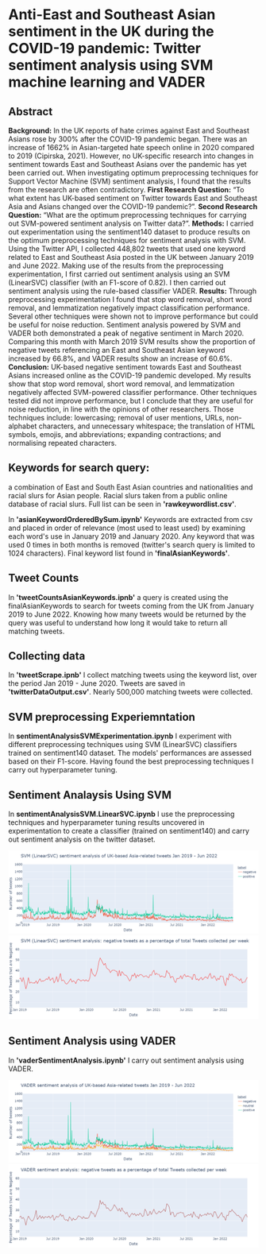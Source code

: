 # Anti-East and Southeast Asian sentiment in the UK during the COVID-19 pandemic: Twitter sentiment analysis using SVM machine learning and VADER

## Abstract

**Background:** In the UK reports of hate crimes against East and Southeast Asians rose by 300% after the COVID-19 pandemic began. There was an increase of 1662% in Asian-targeted hate speech online in 2020 compared to 2019 (Cipirska, 2021). However, no UK-specific research into changes in sentiment towards East and Southeast Asians over the pandemic has yet been carried out. When investigating optimum preprocessing techniques for Support Vector Machine (SVM) sentiment analysis, I found that the results from  the research are often contradictory. 
**First Research Question:** “To what extent has UK-based sentiment on Twitter towards East and Southeast Asia and Asians changed over the COVID-19 pandemic?”. 
**Second Research Question:** “What are the optimum preprocessing techniques for carrying out SVM-powered sentiment analysis on Twitter data?”. 
**Methods:** I carried out experimentation using the sentiment140 dataset to produce results on the optimum preprocessing techniques for sentiment analysis with SVM. Using the Twitter API, I collected 448,802 tweets that used one keyword related to East and Southeast Asia posted in the UK between January 2019 and June 2022. Making use of the results from the preprocessing experimentation, I first carried out sentiment analysis using an SVM (LinearSVC) classifier (with an F1-score of 0.82). I then carried out sentiment analysis using the rule-based classifier VADER. 
**Results:** Through preprocessing experimentation I found that stop word removal, short word removal, and lemmatization negatively impact classification performance. Several other techniques were shown not to improve performance but could be useful for noise reduction. Sentiment analysis powered by SVM and VADER both demonstrated a peak of negative sentiment in March 2020. Comparing this month with March 2019 SVM results show the proportion of negative tweets referencing an East and Southeast Asian keyword increased by 66.8%, and VADER results show an increase of 60.6%. 
**Conclusion:** UK-based negative sentiment towards East and Southeast Asians increased online as the COVID-19 pandemic developed.   My results show that stop word removal, short word removal, and lemmatization negatively affected SVM-powered classifier performance. Other techniques tested did not improve performance, but I conclude that they are useful for noise reduction, in line with the opinions of other researchers. Those techniques include: lowercasing; removal of user mentions, URLs, non-alphabet characters, and unnecessary whitespace; the translation of HTML symbols, emojis, and abbreviations; expanding contractions; and normalising repeated characters.

## Keywords for search query:
a combination of East and South East Asian countries and nationalities and racial slurs for Asian people.
Racial slurs taken from a public online database of racial slurs.
Full list can be seen in **'rawkeywordlist.csv'**.

In **'asianKeywordOrderedBySum.ipynb'** Keywords are extracted from csv and placed in order of relevance (most used to least used) by examining each word's use in January 2019 and January 2020.
Any keyword that was used 0 times in both months is removed (twitter's search query is limited to 1024 characters).
Final keyword list found in **'finalAsianKeywords'**.

## Tweet Counts

In **'tweetCountsAsianKeywords.ipnb'** a query is created using the finalAsianKeywords to search for tweets coming from the UK from January 2019 to June 2022.
Knowing how many tweets would be returned by the query was useful to understand how long it would take to return all matching tweets.

## Collecting data

In **'tweetScrape.ipnb'** I collect matching tweets using the keyword list, over the period Jan 2019 - June 2020.
Tweets are saved in **'twitterDataOutput.csv'**.
Nearly 500,000 matching tweets were collected.

## SVM preprocessing Experiemntation

In **sentimentAnalysisSVMExperimentation.ipynb** I experiment with different preprocessing techniques using SVM (LinearSVC) classifiers trained on sentiment140 dataset. The models' performances are assessed based on their F1-score. Having found the best preprocessing techniques I carry out hyperparameter tuning.

## Sentiment Analaysis Using SVM

In **sentimentAnalysisSVM.LinearSVC.ipynb** I use the preprocessing techniques and hyperparameter tuning results uncovered in experimentation to create a classifier (trained on sentiment140) and carry out sentiment analysis on the twitter dataset.

![SVM sentiment analysis](https://github.com/ORJackson/CSCM20_Project/blob/main/images/Updated%20graphs/SVM%20positive%20and%20negative.png)
![SVM proportion of negative tweets by week](https://github.com/ORJackson/CSCM20_Project/blob/main/images/Updated%20graphs/SVM%20neg%20week.png)

## Sentiment Analysis using VADER

In **'vaderSentimentAnalysis.ipynb'** I carry out sentiment analysis using VADER.


![VADER sentiment analysis](https://github.com/ORJackson/CSCM20_Project/blob/main/images/Updated%20graphs/VADER%20positive%20negative%20and%20neutral.png)
![VADER proportion of negative tweets by week](https://github.com/ORJackson/CSCM20_Project/blob/main/images/Updated%20graphs/VADER%20neg%20week.png)

